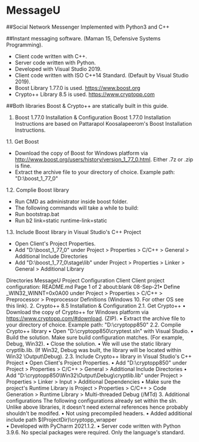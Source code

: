# MessageU
##Social Network Messenger Implemented with Python3 and C++

##Instant messaging software. (Maman 15, Defensive Systems Programming).
- Client code written with C++.
- Server code written with Python.
- Developed with Visual Studio 2019.
- Client code written with ISO C++14 Standard. (Default by Visual Studio 2019).
- Boost Library 1.77.0 is used. https://www.boost.org
- Crypto++ Library 8.5 is used. https://www.cryptopp.com


##Both libraries Boost & Crypto++ are statically built in this guide.
1. Boost 1.77.0 Installation & Configuration
  Boost 1.77.0 Installation Instructions are based on Pattarapol Koosalapeerom's Boost Installation Instructions.

1.1. Get Boost
- Download the copy of Boost for Windows platform via
http://www.boost.org/users/history/version_1_77_0.html. Either .7z or .zip is fine.
- Extract the archive file to your directory of choice. Example path: "D:\boost_1_77_0"

1.2. Complie Boost library
- Run CMD as administrator inside boost folder.
- The following commands will take a while to build:
- Run bootstrap.bat
- Run b2 link=static runtime-link=static

1.3. Include Boost library in Visual Studio's C++ Project
- Open Client's Project Properties.
- Add "D:\boost_1_77_0" under Project > Properties > C/C++ > General > Additional Include Directories
- Add "D:\boost_1_77_0\stage\lib" under Project > Properties > Linker > General > Additional Library

Directories
MessageU
Project Configuration
Client
Client project configuration:
README.md Page 1 of 2
about:blank 08-Sep-21• Define _WIN32_WINNT=0x0A00 under Project > Properties > C/C++ > Preprocessor > Preprocessor
Definitions (Windows 10. For other OS see this link).
2. Crypto++ 8.5 Installation & Configuration
2.1. Get Crypto++
• Download the copy of Crypto++ for Windows platform via https://www.cryptopp.com/#download. (ZIP).
• Extract the archive file to your directory of choice. Example path: "D:\cryptopp850"
2.2. Complie Crypto++ library
• Open "D:\cryptopp850\cryptest.sln" with Visual Studio.
• Build the solution. Make sure build configuration matches. (For example, Debug, Win32).
• Close the solution.
• We will use the static library cryptlib.lib. (If Win32, Debug was built, the library will be located within Win32
\Output\Debug).
2.3. Include Crypto++ library in Visual Studio's C++ Project
• Open Client's Project Properties.
• Add "D:\cryptopp850" under Project > Properties > C/C++ > General > Additional Include Directories
• Add "D:\cryptopp850\Win32\Output\Debug\cryptlib.lib" under Project > Properties > Linker > Input >
Additional Dependencies
• Make sure the project's Runtime Library is Project > Properties > C/C++ > Code Generation > Runtime
Library > Multi-threaded Debug (/MTd)
3. Additional configurations
The following configurations already set within the sln. Unlike above libraries, it doesn't need external references
hence probably shouldn't be modifed.
• Not using precompiled headers.
• Added additional include path $(ProjectDir)\cryptopp_wrapper\
• Developed with PyCharm 2021.1.2.
• Server code written with Python 3.9.6.
No special packages were required. Only the language's standard.

